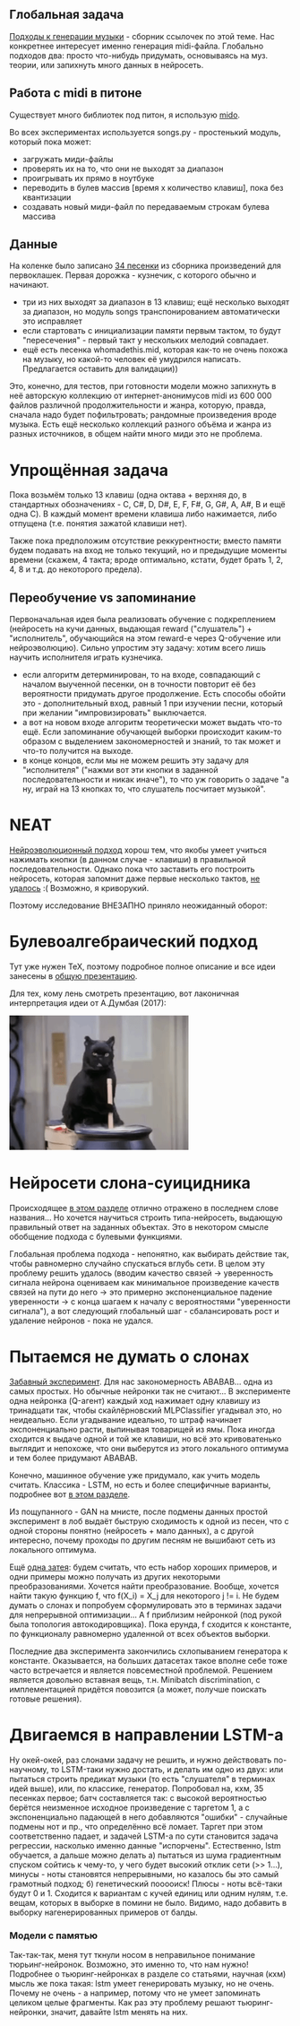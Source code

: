 ## Глобальная задача

[Подходы к генерации музыки](https://github.com/FortsAndMills/MusicGeneration/tree/master/%D0%9F%D0%BE%D0%B4%D1%85%D0%BE%D0%B4%D1%8B%20%D0%BA%20%D0%B3%D0%B5%D0%BD%D0%B5%D1%80%D0%B0%D1%86%D0%B8%D0%B8%20%D0%BC%D1%83%D0%B7%D1%8B%D0%BA%D0%B8) - сборник ссылочек по этой теме. Нас конкретнее интересует именно генерация midi-файла. Глобально подходов два: просто что-нибудь придумать, основываясь на муз. теории, или запихнуть много данных в нейросеть.

## Работа с midi в питоне
Существует много библиотек под питон, я использую [mido](https://mido.readthedocs.io/en/latest/).

Во всех экспериментах используется songs.py - простенький модуль, который пока может:
* загружать миди-файлы
* проверять их на то, что они не выходят за диапазон
* проигрывать их прямо в ноутбуке
* переводить в булев массив [время x количество клавиш], пока без квантизации
* создавать новый миди-файл по передаваемым строкам булева массива

## Данные

На коленке было записано [34 песенки](https://github.com/FortsAndMills/MusicGeneration/tree/master/basic%20midi) из сборника произведений для первоклашек. Первая дорожка - кузнечик, с которого обычно и начинают.
* три из них выходят за диапазон в 13 клавиш; ещё несколько выходят за диапазон, но модуль songs транспонированием автоматически это исправляет
* если стартовать с инициализации памяти первым тактом, то будут "пересечения" - первый такт у нескольких мелодий совпадает.
* ещё есть песенка whomadethis.mid, которая как-то не очень похожа на музыку, но какой-то человек её умудрился написать. Предлагается оставить для валидации))

Это, конечно, для тестов, при готовности модели можно запихнуть в неё авторскую коллекцию от интернет-анонимусов midi из 600 000 файлов различной продолжительности и жанра, которую, правда, сначала надо будет пофильтровать; рандомные произведения вроде музыка. Есть ещё несколько коллекций разного объёма и жанра из разных источников, в общем найти много миди это не проблема.

# Упрощённая задача

Пока возьмём только 13 клавиш (одна октава + верхняя до, в стандартных обозначениях - C, C#, D, D#, E, F, F#, G, G#, A, A#, B и ещё одна C). В каждый момент времени клавиша либо нажимается, либо отпущена (т.е. понятия зажатой клавиши нет).

Также пока предположим отсутствие реккурентности; вместо памяти будем подавать на вход не только текущий, но и предыдущие моменты времени (скажем, 4 такта; вроде оптимально, кстати, будет брать 1, 2, 4, 8 и т.д. до некоторого предела).

## Переобучение vs запоминание

Первоначальная идея была реализовать обучение с подкреплением (нейросеть на кучи данных, выдающая reward ("слушатель") + "исполнитель", обучающийся на этом reward-е через Q-обучение или нейроэволюцию). Сильно упростим эту задачу: хотим всего лишь научить исполнителя играть кузнечика.

- если алгоритм детерминирован, то на входе, совпадающий с началом выученной песенки, он в точности повторит её без вероятности придумать другое продолжение. Есть способы обойти это - дополнительный вход, равный 1 при изучении песни, который при желании "импровизировать" выключается.
- а вот на новом входе алгоритм теоретически может выдать что-то ещё. Если запоминание обучающей выборки происходит каким-то образом с выделением закономерностей и знаний, то так может и что-то получится на выходе.
- в конце концов, если мы не можем решить эту задачу для "исполнителя" ("нажми вот эти кнопки в заданной последовательности и никак иначе"), то что уж говорить о задаче "а ну, играй на 13 кнопках то, что слушатель посчитает музыкой".

# NEAT

[Нейроэволюционный подход](https://github.com/FortsAndMills/MusicGeneration/tree/master/%D0%9D%D0%B5%D0%B9%D1%80%D0%BE%D1%8D%D0%B2%D0%BE%D0%BB%D1%8E%D1%86%D0%B8%D1%8F) хорош тем, что якобы умеет учиться нажимать кнопки (в данном случае - клавиши) в правильной последовательности. Однако пока что заставить его построить нейросеть, которая запомнит даже первые несколько тактов, [не удалось](https://github.com/FortsAndMills/MusicGeneration/tree/master/%D0%9D%D0%B5%D0%B9%D1%80%D0%BE%D1%8D%D0%B2%D0%BE%D0%BB%D1%8E%D1%86%D0%B8%D1%8F#ЭКСПЕРИМЕНТЫ) :( Возможно, я криворукий. 

Поэтому исследование ВНЕЗАПНО приняло неожиданный оборот:

# Булевоалгебраический подход

Тут уже нужен TeX, поэтому подробное полное описание и все идеи занесены в [общую презентацию](https://github.com/FortsAndMills/MusicGeneration/blob/master/Discon/%D0%A1%D0%BE%D0%B1%D1%80%D0%B0%D0%BD%D0%B8%D0%B5%20%D1%81%D0%BE%D1%87%D0%B8%D0%BD%D0%B5%D0%BD%D0%B8%D0%B9...%20%D0%B3%D0%BC%2C%20%D0%B1%D1%83%D0%BB%D0%B5%D0%B2%D1%8B%D1%85.pdf).

Для тех, кому лень смотреть презентацию, вот лаконичная интерпретация идеи от А.Думбая (2017):

![alt text](https://github.com/FortsAndMills/MusicGeneration/blob/master/Discon/Opinion.gif)

# Нейросети слона-суицидника

Происходящее [в этом разделе](https://github.com/FortsAndMills/MusicGeneration/tree/master/Elephant%20Neural%20Nets) отлично отражено в последнем слове названия... Но хочется научиться строить типа-нейросеть, выдающую правильный ответ на заданных объектах. Это в некотором смысле обобщение подхода с булевыми функциями.

Глобальная проблема подхода - непонятно, как выбирать действие так, чтобы равномерно случайно спускаться вглубь сети. В целом эту проблему решить удалось (вводим качество связей -> уверенность сигнала нейрона оцениваем как минимальное произведение качеств связей на пути до него -> это примерно экспоненциальное падение уверенности -> с конца шагаем к началу с вероятностями "уверенности сигнала"), а вот следующий глобальный шаг - сбалансировать рост и удаление нейронов - пока не удался.

# Пытаемся не думать о слонах

[Забавный эксперимент](https://github.com/FortsAndMills/MusicGeneration/blob/master/two%20neurals.ipynb). Для нас закономерность ABABAB... одна из самых простых. Но обычные нейронки так не считают... В эксперименте одна нейронка (Q-агент) каждый ход нажимает одну клавишу из тринадцати так, чтобы скайлёрновский MLPClassifier угадывал это, но неидеально. Если угадывание идеально, то штраф начинает экспоненциально расти, выпинывая товарищей из ямы. Пока иногда сходится к выдаче одной и той же клавиши, но всё это кривоватенько выглядит и непохоже, что они выберутся из этого локального оптимума и тем более придумают ABABAB.

Конечно, машинное обучение уже придумало, как учить модель считать. Классика - LSTM, но есть и более специфичные варианты, подробнее вот [в этом разделе](https://github.com/FortsAndMills/MusicGeneration/tree/master/%D0%9F%D0%BE%D0%B4%D1%85%D0%BE%D0%B4%D1%8B%20%D0%BA%20%D0%B3%D0%B5%D0%BD%D0%B5%D1%80%D0%B0%D1%86%D0%B8%D0%B8%20%D0%BC%D1%83%D0%B7%D1%8B%D0%BA%D0%B8#А-что-ещё-тут-не-пробовали). 

Из пощупанного - GAN на мнисте, после подмены данных простой эксперимент в лоб выдаёт быструю сходимость к одной из песен, что с одной стороны понятно (нейросеть + мало данных), а с другой интересно, почему проходы по другим песням не вышибают сеть из локального оптимума.

Ещё [одна затея](https://github.com/FortsAndMills/MusicGeneration/blob/master/Autoencoder%20XtoX%20transformations%20test.ipynb): будем считать, что есть набор хороших примеров, и одни примеры можно получать из других некоторыми преобразованиями. Хочется найти преобразование. Вообще, хочется найти такую функцию f, что f(X_i) = X_j для некоторого j != i. Не будем думать о слонах и попробуем сформулировать это в терминах задачи для непрерывной оптимизации... А f приблизим нейронкой (под рукой была топология автокодировщика). Пока ерунда, f сходится к константе, по функционалу равномерно удаленной от всех объектов выборки.

Последние два эксперимента закончились схлопыванием генератора к константе. Оказывается, на больших датасетах такое вполне себе тоже часто встречается и является повсеместной проблемой. Решением является довольно вставная вещь, т.н. Minibatch discrimination, с имплементацией придётся повозится (а может, получше поискать готовые решения).

# Двигаемся в направлении LSTM-а
Ну окей-окей, раз слонами задачу не решить, и нужно действовать по-научному, то LSTM-таки нужно достать, и делать им одно из двух: или пытаться строить предикат музыки (то есть "слушателя" в терминах идей выше), или, по классике, генератор. Попробовал на, кхм, 35 песенках первое; батч составляется так: с высокой вероятностью берётся неизменное исходное произведение с таргетом 1, а с экспоненциально падающей в него добавляются "ошибки" - случайные подмены нот и пр., что определённо всё ломает. Таргет при этом соответственно падает, и задачей LSTM-а по сути становится задача регрессии, насколько именно данные "испорчены". Естественно, lstm обучается, а дальше можно делать а) пытаться из шума градиентным спуском сойтись к чему-то, у чего будет высокий отклик сети (>> 1...), минусы - ноты становятся непрерывными, но казалось бы это самый грамотный подход; б) генетический пооооиск! Плюсы - ноты всё-таки будут 0 и 1. Сходится к вариантам с кучей единиц или одним нулям, т.е. вещам, которых в выборке в помини не было. Видимо, надо добавить в выборку нагенерированных примеров от балды.

### Модели с памятью
Так-так-так, меня тут ткнули носом в неправильное понимание тюрьинг-нейронок. Возможно, это именно то, что нам нужно! Подробнее о тьюринг-нейронках в разделе со статьями, научная (кхм) мысль же пока такая: lstm умеет генерировать музыку, но не очень. Почему не очень - а например, потому что не умеет запоминать целиком целые фрагменты. Как раз эту проблему решают тьюринг-нейронки, значит, давайте lstm менять на них. 

